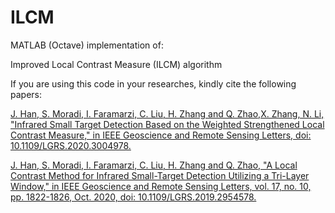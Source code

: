 # ILCM

MATLAB (Octave) implementation of:

Improved Local Contrast Measure (ILCM) algorithm


If you are using this code in your researches, kindly cite the following papers:

[J. Han, S. Moradi, I. Faramarzi, C. Liu, H. Zhang and Q. Zhao,X. Zhang, N. Li, "Infrared Small Target Detection Based on the Weighted Strengthened Local Contrast Measure," in IEEE Geoscience and Remote Sensing Letters, doi: 10.1109/LGRS.2020.3004978.](https://ieeexplore.ieee.org/abstract/document/9130832)

[J. Han, S. Moradi, I. Faramarzi, C. Liu, H. Zhang and Q. Zhao, "A Local Contrast Method for Infrared Small-Target Detection Utilizing a Tri-Layer Window," in IEEE Geoscience and Remote Sensing Letters, vol. 17, no. 10, pp. 1822-1826, Oct. 2020, doi: 10.1109/LGRS.2019.2954578.](https://ieeexplore.ieee.org/abstract/document/8922738)
